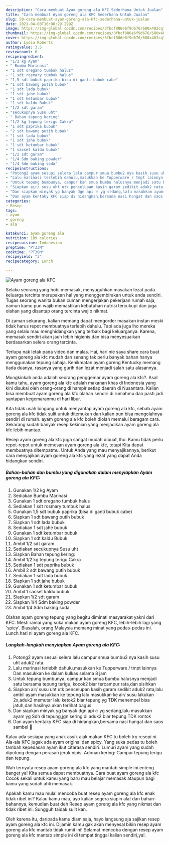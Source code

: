 ```yaml
---
description: "Cara membuat Ayam goreng ala KFC Sederhana Untuk Jualan"
title: "Cara membuat Ayam goreng ala KFC Sederhana Untuk Jualan"
slug: 50-cara-membuat-ayam-goreng-ala-kfc-sederhana-untuk-jualan
date: 2021-04-08T16:08:29.299Z
image: https://img-global.cpcdn.com/recipes/3fbcf886e6f9d676/680x482cq70/ayam-goreng-ala-kfc-foto-resep-utama.jpg
thumbnail: https://img-global.cpcdn.com/recipes/3fbcf886e6f9d676/680x482cq70/ayam-goreng-ala-kfc-foto-resep-utama.jpg
cover: https://img-global.cpcdn.com/recipes/3fbcf886e6f9d676/680x482cq70/ayam-goreng-ala-kfc-foto-resep-utama.jpg
author: Lydia Roberts
ratingvalue: 3.5
reviewcount: 6
recipeingredient:
- "1/2 kg Ayam"
- " Bumbu Marinasi"
- "1 sdt oregano tumbuk halus"
- "1 sdt rosmary tumbuk halus"
- "1,5 sdt bubuk paprika bisa di ganti bubuk cabe"
- "1 sdt bawang putih bubuk"
- "1 sdt lada bubuk"
- "1 sdt jahe bubuk"
- "1 sdt ketumbar bubuk"
- "1 sdt kaldu Bubuk"
- "1/2 sdt garam"
- "secukupnya Susu uht"
- " Bahan tepung kering"
- "1/2 kg tepung terigu Cakra"
- "1 sdt paprika bubuk"
- "2 sdt bawang putih bubuk"
- "1 sdt lada bubuk"
- "1 sdt jahe bubuk"
- "1 sdt ketumbar bubuk"
- "1 sacset kaldu bubuk"
- "1/2 sdt garam"
- "1/4 Sdm baking powder"
- "1/4 Sdm baking soda"
recipeinstructions:
- "Potong2 ayam sesuai selera lalu campur smua bumbu2 nya kasih susu uht aduk2 rata."
- "Lalu marinasi terlebih dahulu,masukkan ke Tupperware / tmpt lainnya Dan masukkan ke dalam kulkas selama 8 jam"
- "Untuk tepung bumbunya, campur kan smua bumbu halusnya menjadi satu bersama tepung terigu, kocok2 biar tercampur rata,dan sisihkan"
- "Siapkan air/ susu uht utk pencelupan kasih garam sedikit aduk2 rata,lalu ambil ayam masukkan ke tepung lalu masukkan ke air/ susu lakukan 2x,aduk2 memutar lalu ketok2 biar tepung yg TDK menempel bisa jatuh,dan hasilnya akan terlihat bagus"
- "Dan siapkan minyak yg banyak dgn api 🔥 yg sedang,lalu masukkan ayam yg Sdh di tepung,jgn sering di aduk2 biar tepung TDK rontok"
- "Dan ayam kentaky KFC siap di hidangkan,bersama nasi hangat dan saos sambel 🤗"
categories:
- Resep
tags:
- ayam
- goreng
- ala

katakunci: ayam goreng ala 
nutrition: 189 calories
recipecuisine: Indonesian
preptime: "PT33M"
cooktime: "PT30M"
recipeyield: "3"
recipecategory: Lunch

---
```



![Ayam goreng ala KFC](https://img-global.cpcdn.com/recipes/3fbcf886e6f9d676/680x482cq70/ayam-goreng-ala-kfc-foto-resep-utama.jpg)

Selaku seorang yang hobi memasak, menyuguhkan masakan lezat pada keluarga tercinta merupakan hal yang menggembirakan untuk anda sendiri. Tugas seorang  wanita bukan cuman mengerjakan pekerjaan rumah saja, namun kamu pun wajib memastikan kebutuhan nutrisi tercukupi dan juga olahan yang disantap orang tercinta wajib nikmat.

Di zaman  sekarang, kalian memang dapat mengorder masakan instan meski tidak harus repot membuatnya terlebih dahulu. Tapi ada juga lho mereka yang selalu mau menghidangkan yang terbaik bagi keluarganya. Karena, memasak sendiri akan jauh lebih higienis dan bisa menyesuaikan berdasarkan selera orang tercinta. 

Terlupa nak letak pada video dan malas. Hai, hari nie saya share cara buat ayam goreng ala kfc mudah dan senang tak perlu banyak bahan hanya menggunakan tepung sahaja. Kenikmatan ayam goreng Kentucky memang tiada duanya, rasanya yang gurih dan lezat menjadi salah satu alasannya.

Mungkinkah anda adalah seorang penggemar ayam goreng ala kfc?. Asal kamu tahu, ayam goreng ala kfc adalah makanan khas di Indonesia yang kini disukai oleh orang-orang di hampir setiap daerah di Nusantara. Kalian bisa membuat ayam goreng ala kfc olahan sendiri di rumahmu dan pasti jadi santapan kegemaranmu di hari libur.

Kita tidak usah bingung untuk menyantap ayam goreng ala kfc, sebab ayam goreng ala kfc tidak sulit untuk ditemukan dan kalian pun bisa mengolahnya sendiri di rumah. ayam goreng ala kfc boleh diolah memalui beragam cara. Sekarang sudah banyak resep kekinian yang menjadikan ayam goreng ala kfc lebih mantap.

Resep ayam goreng ala kfc juga sangat mudah dibuat, lho. Kamu tidak perlu repot-repot untuk memesan ayam goreng ala kfc, tetapi Kita dapat membuatnya ditempatmu. Untuk Anda yang mau menyajikannya, berikut cara menyajikan ayam goreng ala kfc yang lezat yang dapat Anda hidangkan sendiri.

<!--inarticleads1-->

##### Bahan-bahan dan bumbu yang digunakan dalam menyiapkan Ayam goreng ala KFC:

1. Gunakan 1/2 kg Ayam
1. Sediakan  Bumbu Marinasi
1. Gunakan 1 sdt oregano tumbuk halus
1. Sediakan 1 sdt rosmary tumbuk halus
1. Gunakan 1,5 sdt bubuk paprika (bisa di ganti bubuk cabe)
1. Siapkan 1 sdt bawang putih bubuk
1. Siapkan 1 sdt lada bubuk
1. Sediakan 1 sdt jahe bubuk
1. Gunakan 1 sdt ketumbar bubuk
1. Siapkan 1 sdt kaldu Bubuk
1. Ambil 1/2 sdt garam
1. Sediakan secukupnya Susu uht
1. Siapkan  Bahan tepung kering:
1. Ambil 1/2 kg tepung terigu Cakra
1. Sediakan 1 sdt paprika bubuk
1. Ambil 2 sdt bawang putih bubuk
1. Sediakan 1 sdt lada bubuk
1. Siapkan 1 sdt jahe bubuk
1. Gunakan 1 sdt ketumbar bubuk
1. Ambil 1 sacset kaldu bubuk
1. Siapkan 1/2 sdt garam
1. Siapkan 1/4 Sdm baking powder
1. Ambil 1/4 Sdm baking soda


Olahan ayam goreng tepung yang begitu diminati masyarakat yakni dari KFC. Mesti ramai yang suka makan ayam goreng KFC, lebih-lebih lagi yang &#39;spicy&#39;. Biasalah, orang Malaysia memang minat yang pedas-pedas ini. Lunch hari ni ayam goreng ala KFC. 

<!--inarticleads2-->

##### Langkah-langkah menyiapkan Ayam goreng ala KFC:

1. Potong2 ayam sesuai selera lalu campur smua bumbu2 nya kasih susu uht aduk2 rata.
1. Lalu marinasi terlebih dahulu,masukkan ke Tupperware / tmpt lainnya Dan masukkan ke dalam kulkas selama 8 jam
1. Untuk tepung bumbunya, campur kan smua bumbu halusnya menjadi satu bersama tepung terigu, kocok2 biar tercampur rata,dan sisihkan
1. Siapkan air/ susu uht utk pencelupan kasih garam sedikit aduk2 rata,lalu ambil ayam masukkan ke tepung lalu masukkan ke air/ susu lakukan 2x,aduk2 memutar lalu ketok2 biar tepung yg TDK menempel bisa jatuh,dan hasilnya akan terlihat bagus
1. Dan siapkan minyak yg banyak dgn api 🔥 yg sedang,lalu masukkan ayam yg Sdh di tepung,jgn sering di aduk2 biar tepung TDK rontok
1. Dan ayam kentaky KFC siap di hidangkan,bersama nasi hangat dan saos sambel 🤗


Kalau ada sesiapa yang anak asyik ajak makan KFC tu boleh try resepi ni. Ala-ala KFC jugak ada ayam original dan spicy. Yang suka pedas tu boleh tambah kepedasan ayam ikut citarasa sendiri. Lumuri ayam yang sudah dipotong dengan perasan jeruk nipis. Adonan kering: Campur tepung terigu dan tepung. 

Wah ternyata resep ayam goreng ala kfc yang mantab simple ini enteng banget ya! Kita semua dapat membuatnya. Cara buat ayam goreng ala kfc Cocok sekali untuk kamu yang baru mau belajar memasak ataupun bagi kamu yang sudah ahli memasak.

Apakah kamu mau mulai mencoba buat resep ayam goreng ala kfc enak tidak ribet ini? Kalau kamu mau, ayo kalian segera siapin alat dan bahan-bahannya, kemudian buat deh Resep ayam goreng ala kfc yang nikmat dan tidak ribet ini. Sungguh taidak sulit kan. 

Oleh karena itu, daripada kamu diam saja, hayo langsung aja sajikan resep ayam goreng ala kfc ini. Dijamin kamu gak akan menyesal bikin resep ayam goreng ala kfc mantab tidak rumit ini! Selamat mencoba dengan resep ayam goreng ala kfc mantab simple ini di tempat tinggal kalian sendiri,ya!.

